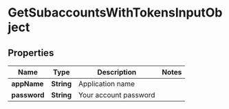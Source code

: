 
# GetSubaccountsWithTokensInputObject

## Properties
Name | Type | Description | Notes
------------ | ------------- | ------------- | -------------
**appName** | **String** | Application name | 
**password** | **String** | Your account password | 



